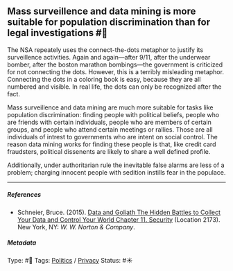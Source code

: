 ## Mass surveillence and data mining is more suitable for population discrimination than for legal investigations  #🧠

The NSA repeately uses the connect-the-dots metaphor to justify its surveillence activities. Again and again—after 9/11, after the underwear bomber, after the boston marathon bombings—the government is criticized for not connecting the dots. However, this is a terribly misleading metaphor. Connecting the dots in a coloring book is easy, because they are all numbered and visible. In real life, the dots can only be recognized after the fact. 

Mass surveillence and data mining are much more suitable for tasks like population discrimination: finding people with political beliefs, people who are friends with certain individuals, people who are members of certain groups, and people who attend certain meetings or rallies. Those are all individuals of intrest to governments who are intent on social control. The reason data mining works for finding these people is that, like credit card fraudsters, political dissenents are likely to share a well defined profile. 

Additionally, under authoritarian rule the inevitable false alarms are less of a problem; charging innocent people with sedition instills fear in the populace. 

---

##### References

* Schneier, Bruce. (2015). [Data and Goliath The Hidden Battles to Collect Your Data and Control Your World Chapter 11. Security](Data%20and%20Goliath%20The%20Hidden%20Battles%20to%20Collect%20Your%20Data%20and%20Control%20Your%20World%20Chapter%2011.%20Security.md) (Location 2173). New York, NY: *W. W. Norton & Company*. 

##### Metadata

Type: #🔴 
Tags: [Politics](Politics.md) / [Privacy](Privacy.md)
Status: #☀️ 
